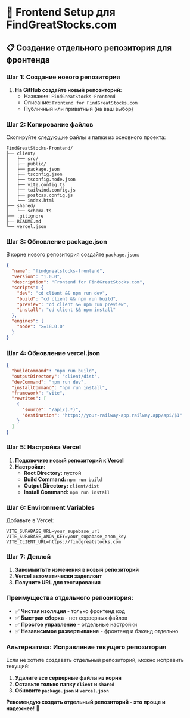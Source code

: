 # 🚀 Frontend Setup для FindGreatStocks.com

## 📋 **Создание отдельного репозитория для фронтенда**

### **Шаг 1: Создание нового репозитория**

1. **На GitHub создайте новый репозиторий:**
   - Название: `FindGreatStocks-Frontend`
   - Описание: `Frontend for FindGreatStocks.com`
   - Публичный или приватный (на ваш выбор)

### **Шаг 2: Копирование файлов**

Скопируйте следующие файлы и папки из основного проекта:

```
FindGreatStocks-Frontend/
├── client/
│   ├── src/
│   ├── public/
│   ├── package.json
│   ├── tsconfig.json
│   ├── tsconfig.node.json
│   ├── vite.config.ts
│   ├── tailwind.config.js
│   ├── postcss.config.js
│   └── index.html
├── shared/
│   └── schema.ts
├── .gitignore
├── README.md
└── vercel.json
```

### **Шаг 3: Обновление package.json**

В корне нового репозитория создайте `package.json`:

```json
{
  "name": "findgreatstocks-frontend",
  "version": "1.0.0",
  "description": "Frontend for FindGreatStocks.com",
  "scripts": {
    "dev": "cd client && npm run dev",
    "build": "cd client && npm run build",
    "preview": "cd client && npm run preview",
    "install": "cd client && npm install"
  },
  "engines": {
    "node": ">=18.0.0"
  }
}
```

### **Шаг 4: Обновление vercel.json**

```json
{
  "buildCommand": "npm run build",
  "outputDirectory": "client/dist",
  "devCommand": "npm run dev",
  "installCommand": "npm run install",
  "framework": "vite",
  "rewrites": [
    {
      "source": "/api/(.*)",
      "destination": "https://your-railway-app.railway.app/api/$1"
    }
  ]
}
```

### **Шаг 5: Настройка Vercel**

1. **Подключите новый репозиторий к Vercel**
2. **Настройки:**
   - **Root Directory:** пустой
   - **Build Command:** `npm run build`
   - **Output Directory:** `client/dist`
   - **Install Command:** `npm run install`

### **Шаг 6: Environment Variables**

Добавьте в Vercel:
```
VITE_SUPABASE_URL=your_supabase_url
VITE_SUPABASE_ANON_KEY=your_supabase_anon_key
VITE_CLIENT_URL=https://findgreatstocks.com
```

### **Шаг 7: Деплой**

1. **Закоммитьте изменения в новый репозиторий**
2. **Vercel автоматически задеплоит**
3. **Получите URL для тестирования**

### **Преимущества отдельного репозитория:**

- ✅ **Чистая изоляция** - только фронтенд код
- ✅ **Быстрая сборка** - нет серверных файлов
- ✅ **Простое управление** - отдельные настройки
- ✅ **Независимое развертывание** - фронтенд и бэкенд отдельно

### **Альтернатива: Исправление текущего репозитория**

Если не хотите создавать отдельный репозиторий, можно исправить текущий:

1. **Удалите все серверные файлы из корня**
2. **Оставьте только папку `client` и `shared`**
3. **Обновите `package.json` и `vercel.json`**

**Рекомендую создать отдельный репозиторий - это проще и надежнее!** 🚀
